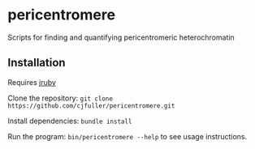# pericentromere
Scripts for finding and quantifying pericentromeric heterochromatin

## Installation

Requires [jruby](jruby.org)

Clone the repository:
`git clone https://github.com/cjfuller/pericentromere.git`

Install dependencies:
`bundle install`

Run the program:
`bin/pericentromere --help` to see usage instructions.
